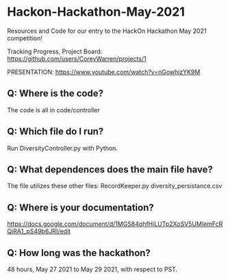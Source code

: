 # Hackon-Hackathon-May-2021
Resources and Code for our entry to the HackOn Hackathon May 2021 competition!

Tracking Progress, Project Board:
https://github.com/users/CoreyWarren/projects/1

PRESENTATION:
https://www.youtube.com/watch?v=nGowhizYK9M

## Q: Where is the code?
The code is all in code/controller

## Q: Which file do I run?
Run DiversityController.py with Python.

## Q: What dependences does the main file have?
The file utilizes these other files:
RecordKeeper.py
diversity_persistance.csv

## Q: Where is your documentation?
https://docs.google.com/document/d/1MGS84qhfHjLUTp2XoSV5UMIemFcRQiRA1_pS49b6JRI/edit

## Q: How long was the hackathon?
48 hours, May 27 2021 to May 29 2021, with respect to PST.
